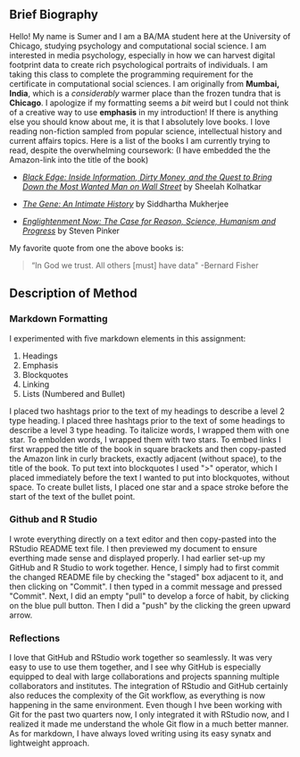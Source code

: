 ## Brief Biography 

Hello! My name is Sumer and I am a BA/MA student here at the University of Chicago, studying psychology and computational social science. I am interested in media psychology, especially in how we can harvest digital footprint data to create rich psychological portraits of individuals. I am taking this class to complete the programming requirement for the certificate in computational social sciences. I am originally from **Mumbai, India**, which is a *considerably* warmer place than the frozen tundra that is **Chicago**. I apologize if my formatting seems a *bit* weird but I could not think of a creative way to use **emphasis** in my introduction! If there is anything else you should know about me, it is that I absolutely love books. I love reading non-fiction sampled from popular science, intellectual history and current affairs topics. Here is a list of the books I am currently trying to read, despite the overwhelming coursework: 
(I have embedded the the Amazon-link into the title of the book)

* [*Black Edge: Inside Information, Dirty Money, and the Quest to Bring Down the Most Wanted Man on Wall Street*](https://amzn.to/2Gsyo0F) by Sheelah Kolhatkar

* [*The Gene: An Intimate History*](https://amzn.to/2EcnslC) by Siddhartha Mukherjee

* [*Englightenment Now: The Case for Reason, Science, Humanism and Progress*](https://amzn.to/2H1Q4kJ) by Steven Pinker

My favorite quote from one the above books is: 
> “In God we trust. All others [must] have data"
-Bernard Fisher

## Description of Method

### Markdown Formatting
I experimented with five markdown elements in this assignment: 

1. Headings
2. Emphasis
3. Blockquotes
4. Linking
5. Lists (Numbered and Bullet)

I placed two hashtags prior to the text of my headings to describe a level 2 type heading. I placed three hashtags prior to the text of some headings to describe a level 3 type heading.  To italicize words, I wrapped them with one star. To embolden words, I wrapped them with two stars. To embed links I first wrapped the title of the book in square brackets and then copy-pasted the Amazon link in curly brackets, exactly adjacent (without space), to the title of the book. To put text into blockquotes I used ">" operator, which I placed immediately before the text I wanted to put into blockquotes, without space. To create bullet lists, I placed one star and a space stroke before the start of the text of the bullet point. 

### Github and R Studio 
I wrote everything directly on a text editor and then copy-pasted into the RStudio README text file. I then previewed my document to ensure everthing made sense and displayed properly. I had earlier set-up my GitHub and R Studio to work together. Hence, I simply had to first commit the changed README file by checking the "staged" box adjacent to it, and then clicking on "Commit". I then typed in a commit message and pressed "Commit". Next, I did an empty "pull" to develop a force of habit, by clicking on the blue pull button. Then I did a "push" by the clicking the green upward arrow. 

### Reflections
I love that GitHub and RStudio work together so seamlessly. It was very easy to use to use them together, and I see why GitHub is especially equipped to deal with large collaborations and projects spanning multiple collaborators and institutes. The integration of RStudio and GitHub certainly also reduces the complexity of the Git workflow, as everything is now happening in the same environment. Even though I hve been working with Git for the past two quarters now, I only integrated it with RStudio now, and I realized it made me understand the whole Git flow in a much better manner. As for markdown, I have always loved writing using its easy synatx and lightweight approach. 